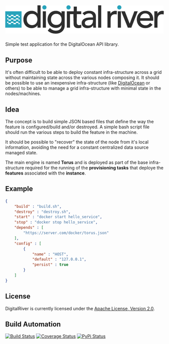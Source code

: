# [![DigitalRiver](res/logo.png)](http://digitalriver.hive.pt)

Simple test application for the DigitalOcean API library.

## Purpose

It's often difficult to be able to deploy constant infra-structure across a grid without maintaining state across the various nodes composing it. It should be possible to use an inexpensive infra-structure (like [DigitalOcean](https://www.digitalocean.com/) or others) to be able to manage a grid infra-structure with minimal state in the nodes/machines.

## Idea

The concept is to build simple JSON based files that define the way the feature is configured/build and/or destroyed. A simple bash script file should run the various steps to build the feature in the machine.

It should be possible to "recover" the state of the node from it's local information, avoiding the need for a constant centralized data source managed state.

The main engine is named **Torus** and is deployed as part of the base infra-structure required for the running of the **provisioning tasks** that deploye the **features** associated with the **instance**.

## Example

```json
{
    "build" : "build.sh",
    "destroy" : "destroy.sh",
    "start" : "docker start hello_service",
    "stop" : "docker stop hello_service",
    "depends" : [
        "https://server.com/docker/torus.json"
    ],
    "config" : [
        {
            "name" : "HOST",
            "default" : "127.0.0.1",
            "persist" : true
        }
    ]
}
```

## License

DigitalRiver is currently licensed under the [Apache License, Version 2.0](http://www.apache.org/licenses/).

## Build Automation

[![Build Status](https://travis-ci.org/hivesolutions/digitalriver.svg?branch=master)](https://travis-ci.org/hivesolutions/digitalriver)
[![Coverage Status](https://coveralls.io/repos/hivesolutions/digitalriver/badge.svg?branch=master)](https://coveralls.io/r/hivesolutions/digitalriver?branch=master)
[![PyPi Status](https://img.shields.io/pypi/v/digitalriver.svg)](https://pypi.python.org/pypi/digitalriver)
